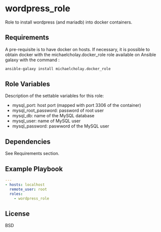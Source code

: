 wordpress_role
=========

Role to install wordpress (and mariadb) into docker containers.

Requirements
------------

A pre-requisite is to have docker on hosts. If necessary, it is possible to obtain docker with the michaelcholay.docker_role role available on Ansible galaxy with the command :
```bash
ansible-galaxy install michaelcholay.docker_role
```

Role Variables
--------------

Description of the settable variables for this role:
- mysql_port: host port (mapped with port 3306 of the container)
- mysql_root_password: password of root user
- mysql_db: name of the MySQL database
- mysql_user: name of MySQL user
- mysql_password: paswword of the MySQL user

Dependencies
------------

See Requirements section.

Example Playbook
----------------

```yml
---
- hosts: localhost
  remote_user: root
  roles:
    - wordpress_role
```

License
-------

BSD
